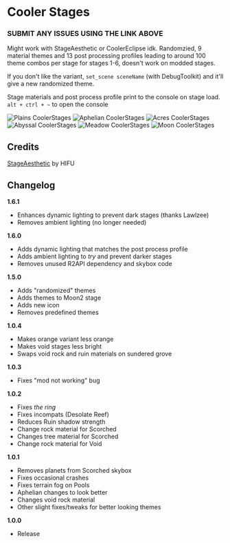 # Cooler Stages

### SUBMIT ANY ISSUES USING THE LINK ABOVE

Might work with StageAesthetic or CoolerEclipse idk. Randomzied, 9 material themes and 13 post processing profiles leading to around 100 theme combos per stage for stages 1-6, doesn't work on modded stages.

If you don't like the variant, `set_scene sceneName` (with DebugToolkit) and it'll give a new randomized theme.

Stage materials and post process profile print to the console on stage load. `alt + ctrl + ~` to open the console

![Plains CoolerStages](https://cdn.discordapp.com/attachments/968891050187972658/1210538417016934440/coolerstages1.png?ex=65eaecc1&is=65d877c1&hm=bd147b9fdbaa4f3683f6c4b0035648657180e113d7d250d607a98f78f5d472e9&)
![Aphelian CoolerStages](https://cdn.discordapp.com/attachments/968891050187972658/1210538418124234782/coolerstages2.png?ex=65eaecc1&is=65d877c1&hm=8ef04aca9a26d20477ba0ea312d0ba4f519e0753e8d169f1323b3d6f3c08c558&)
![Acres CoolerStages](https://cdn.discordapp.com/attachments/968891050187972658/1210538419143577690/coolerstages3.png?ex=65eaecc1&is=65d877c1&hm=31e365e01d07b72eb52b3c93b77da7ff3c3d3c05b06631ec8643bcd00b32f8f8&)
![Abyssal CoolerStages](https://cdn.discordapp.com/attachments/968891050187972658/1210538421404045373/image.png?ex=65eaecc2&is=65d877c2&hm=2d151442050b182ef344f11c294ef491802b3fae2ba9e45676016d3636cadb6c&)
![Meadow CoolerStages](https://cdn.discordapp.com/attachments/968891050187972658/1210538420162527242/image.png?ex=65eaecc2&is=65d877c2&hm=5124d6d62431651c1148c0a73babb6cd4f8f56d353b8144bef1b86315c1637b2&)
![Moon CoolerStages](https://cdn.discordapp.com/attachments/968891050187972658/1210542761045004288/image.png?ex=65eaf0cd&is=65d87bcd&hm=05e4a001e5ca01c757a82109c187fc1abe38c8fe5b7c1b75cb61910a47f94021&)

## Credits

[StageAesthetic](https://thunderstore.io/package/HIFU/StageAesthetic/) by HIFU

## Changelog

**1.6.1**

- Enhances dynamic lighting to prevent dark stages (thanks Lawlzee)
- Removes ambient lighting (no longer needed)

**1.6.0**

- Adds dynamic lighting that matches the post process profile
- Adds ambient lighting to _try_ and prevent darker stages
- Removes unused R2API dependency and skybox code

**1.5.0**

- Adds "randomized" themes
- Adds themes to Moon2 stage
- Adds new icon
- Removes predefined themes

**1.0.4**

- Makes orange variant less orange
- Makes void stages less bright
- Swaps void rock and ruin materials on sundered grove

**1.0.3**

- Fixes "mod not working" bug

**1.0.2**

- Fixes _the ring_
- Fixes incompats (Desolate Reef)
- Reduces Ruin shadow strength
- Change rock material for Scorched
- Changes tree material for Scorched
- Change rock material for Void

**1.0.1**

- Removes planets from Scorched skybox
- Fixes occasional crashes
- Fixes terrain fog on Pools
- Aphelian changes to look better
- Changes void rock material
- Other slight fixes/tweaks for better looking themes

**1.0.0**

- Release
